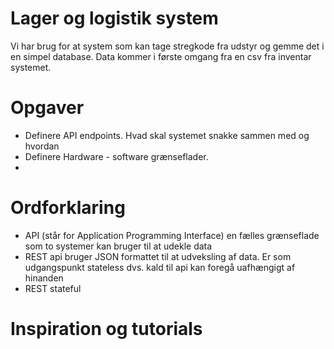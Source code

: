 # Lager og logistik system
Vi har brug for at system som kan tage stregkode fra udstyr og gemme det i en simpel database. Data kommer i første omgang fra en csv fra inventar systemet.

# Opgaver
* Definere API endpoints. Hvad skal systemet snakke sammen med og hvordan
* Definere Hardware - software grænseflader.
* 

# Ordforklaring
* API (står for Application Programming Interface) en fælles grænseflade som to systemer kan bruger til at udekle data
* REST api bruger JSON formattet til at udveksling af data. Er som udgangspunkt stateless dvs. kald til api kan foregå uafhængigt af hinanden
* REST stateful 

# Inspiration og tutorials
